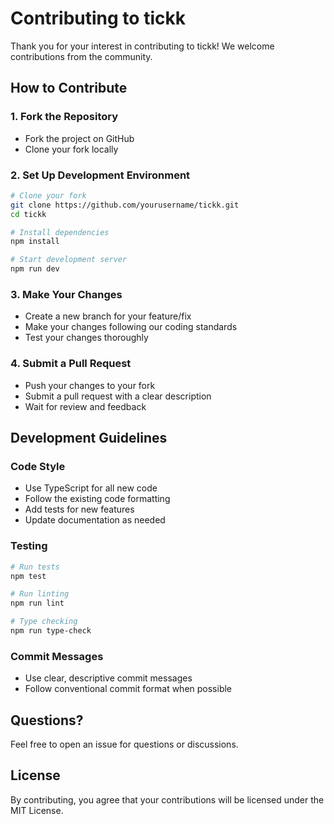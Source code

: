 # Contributing to tickk

Thank you for your interest in contributing to tickk! We welcome contributions from the community.

## How to Contribute

### 1. Fork the Repository
- Fork the project on GitHub
- Clone your fork locally

### 2. Set Up Development Environment
```bash
# Clone your fork
git clone https://github.com/yourusername/tickk.git
cd tickk

# Install dependencies
npm install

# Start development server
npm run dev
```

### 3. Make Your Changes
- Create a new branch for your feature/fix
- Make your changes following our coding standards
- Test your changes thoroughly

### 4. Submit a Pull Request
- Push your changes to your fork
- Submit a pull request with a clear description
- Wait for review and feedback

## Development Guidelines

### Code Style
- Use TypeScript for all new code
- Follow the existing code formatting
- Add tests for new features
- Update documentation as needed

### Testing
```bash
# Run tests
npm test

# Run linting
npm run lint

# Type checking
npm run type-check
```

### Commit Messages
- Use clear, descriptive commit messages
- Follow conventional commit format when possible

## Questions?

Feel free to open an issue for questions or discussions.

## License

By contributing, you agree that your contributions will be licensed under the MIT License.
